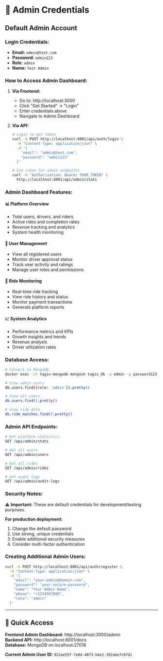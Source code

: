 # 🔐 Admin Credentials

## Default Admin Account

### **Login Credentials:**
- **Email:** `admin@test.com`
- **Password:** `admin123`
- **Role:** `admin`
- **Name:** `Test Admin`

### **How to Access Admin Dashboard:**

1. **Via Frontend:**
   - Go to: http://localhost:3000
   - Click "Get Started" → "Login"
   - Enter credentials above
   - Navigate to Admin Dashboard

2. **Via API:**
   ```bash
   # Login to get token
   curl -X POST http://localhost:8001/api/auth/login \
     -H "Content-Type: application/json" \
     -d '{
       "email": "admin@test.com",
       "password": "admin123"
     }'
   
   # Use token for admin endpoints
   curl -H "Authorization: Bearer YOUR_TOKEN" \
     http://localhost:8001/api/admin/stats
   ```

### **Admin Dashboard Features:**

#### 📊 Platform Overview
- Total users, drivers, and riders
- Active rides and completion rates
- Revenue tracking and analytics
- System health monitoring

#### 👥 User Management
- View all registered users
- Monitor driver approval status
- Track user activity and ratings
- Manage user roles and permissions

#### 🚗 Ride Monitoring
- Real-time ride tracking
- View ride history and status
- Monitor payment transactions
- Generate platform reports

#### 📈 System Analytics
- Performance metrics and KPIs
- Growth insights and trends
- Revenue analysis
- Driver utilization rates

### **Database Access:**

```bash
# Connect to MongoDB
docker exec -it tagix-mongodb mongosh tagix_db -u admin -p password123 --authenticationDatabase admin

# View admin users
db.users.find({role: 'admin'}).pretty()

# View all users
db.users.find().pretty()

# View ride data
db.ride_matches.find().pretty()
```

### **Admin API Endpoints:**

```bash
# Get platform statistics
GET /api/admin/stats

# Get all users
GET /api/admin/users

# Get all rides
GET /api/admin/rides

# Get audit logs
GET /api/admin/audit-logs
```

### **Security Notes:**

⚠️ **Important:** These are default credentials for development/testing purposes.

**For production deployment:**
1. Change the default password
2. Use strong, unique credentials
3. Enable additional security measures
4. Consider multi-factor authentication

### **Creating Additional Admin Users:**

```bash
curl -X POST http://localhost:8001/api/auth/register \
  -H "Content-Type: application/json" \
  -d '{
    "email": "your-admin@domain.com",
    "password": "your-secure-password",
    "name": "Your Admin Name",
    "phone": "+1234567890",
    "role": "admin"
  }'
```

---

## 🎯 Quick Access

**Frontend Admin Dashboard:** http://localhost:3000/admin  
**Backend API:** http://localhost:8001/docs  
**Database:** MongoDB on localhost:27018  

**Current Admin User ID:** `922ae55f-7e0d-4073-b4e1-392abe7c6fd1`
